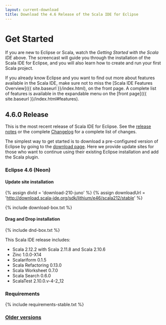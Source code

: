 ```yaml
---
layout: current-download
title: Download the 4.6 Release of the Scala IDE for Eclipse
---
```


# Get Started

If you are new to Eclipse or Scala, watch the *Getting Started with the Scala IDE* above. The screencast will guide you through the installation of the Scala IDE for Eclipse, and you will also learn how to create and run your first Scala project.

If you already know Eclipse and you want to find out more about features available in the Scala IDE, make sure not to miss the [Scala IDE Features Overview]({{ site.baseurl }}/index.html), on the front page. A complete list of features is available in the expandable menu on the [front page]({{ site.baseurl }}/index.html#features).

## 4.6.0 Release

This is the most recent release of Scala IDE for Eclipse. See the [release notes][relnotes] or the complete
[Changelog][clog] for a complete list of changes.

The simplest way to get started is to download a pre-configured version of Eclipse by going to the [download page][sdkpage]. Here we provide update sites for those who want to continue using their existing Eclipse installation and add the Scala plugin.

### Eclipse 4.6 (Neon)

#### Update site installation

{% assign divId = 'download-210-juno' %}
{% assign downloadUrl = 'http://download.scala-ide.org/sdk/lithium/e46/scala212/stable' %}

{% include download-box.txt %}

#### Drag and Drop installation

{% include dnd-box.txt %}

This Scala IDE release includes:

* Scala 2.12.2 with Scala 2.11.8 and Scala 2.10.6
* Zinc 1.0.0-X14
* Scalariform 0.1.5
* Scala Refactoring 0.13.0
* Scala Worksheet 0.7.0
* Scala Search 0.6.0
* ScalaTest 2.10.0.v-4-2_12

### Requirements
{% include requirements-stable.txt %}

### [Older versions](prev-stable.html)

[clog]: /docs/changelog.html
[relnotes]: /blog/release-notes-4.6.0-vfinal.html
[sdkpage]:/download/sdk.html
